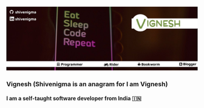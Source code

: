 ![header](https://github.com/shivenigma/shivenigma/blob/master/1500x500.jpeg)
### Vignesh (Shivenigma is an anagram for I am Vignesh)

#### I am a self-taught software developer from India 🇮🇳
